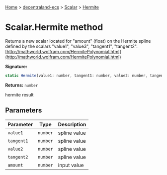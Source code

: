 [Home](./index) &gt; [decentraland-ecs](./decentraland-ecs.md) &gt; [Scalar](./decentraland-ecs.scalar.md) &gt; [Hermite](./decentraland-ecs.scalar.hermite.md)

# Scalar.Hermite method

Returns a new scalar located for "amount" (float) on the Hermite spline defined by the scalars "value1", "value3", "tangent1", "tangent2". [http://mathworld.wolfram.com/HermitePolynomial.html](http://mathworld.wolfram.com/HermitePolynomial.html)

**Signature:**
```javascript
static Hermite(value1: number, tangent1: number, value2: number, tangent2: number, amount: number): number;
```
**Returns:** `number`

hermite result

## Parameters

|  Parameter | Type | Description |
|  --- | --- | --- |
|  `value1` | `number` | spline value |
|  `tangent1` | `number` | spline value |
|  `value2` | `number` | spline value |
|  `tangent2` | `number` | spline value |
|  `amount` | `number` | input value |

